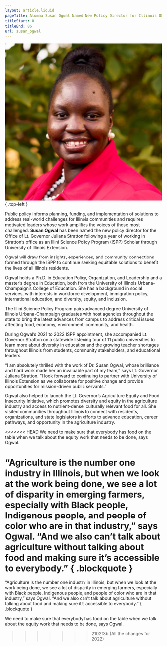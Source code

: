 ```yaml
---
layout: article.liquid
pageTitle: Alumna Susan Ogwal Named New Policy Director for Illinois Oﬀice of Lieutenant Governor 
titleStart: 0
titleEnd: 86
url: susan_ogwal
---
```

![Susan Ogwal](/img/susan_ogwal.png){ .top-left } 

Public policy informs planning, funding, and implementation of solutions to address real-world challenges for Illinois communities and requires motivated leaders whose work ampliﬁes the voices of those most challenged. **Susan Ogwal** has been named the new policy director for the Ofﬁce of Lt. Governor Juliana Stratton following a year of working in Stratton’s ofﬁce as an Illini Science Policy Program (ISPP) Scholar through University of Illinois Extension.

Ogwal will draw from insights, experiences, and community connections formed through the ISPP to continue seeking equitable solutions to beneﬁt the lives of all Illinois residents.

Ogwal holds a Ph.D. in Education Policy, Organization, and Leadership and a master’s degree in Education, both from the University of Illinois Urbana-Champaign’s College of Education. She has a background in social services, with interests in workforce development, immigration policy, international education, and diversity, equity, and inclusion.

The Illini Science Policy Program pairs advanced degree University of Illinois Urbana-Champaign graduates with host agencies throughout the state to bring the latest advances from campus to address critical issues affecting food, economy, environment, community, and health.

During Ogwal’s 2021 to 2022 ISPP appointment, she accompanied Lt. Governor Stratton on a statewide listening tour of 11 public universities to learn more about diversity in education and the growing teacher shortages throughout Illinois from students, community stakeholders, and educational leaders.

“I am absolutely thrilled with the work of Dr. Susan Ogwal, whose brilliance and hard work made her an invaluable part of my team,” says Lt. Governor Juliana Stratton. “I look forward to continuing to partner with University of Illinois Extension as we collaborate for positive change and provide opportunities for mission-driven public servants.”

Ogwal also helped to launch the Lt. Governor’s Agriculture Equity and Food Insecurity Initiative, which promotes diversity and equity in the agriculture industry and access to nutrient-dense, culturally relevant food for all. She visited communities throughout Illinois to connect with residents, organizations, and state legislators in efforts to advance education, career pathways, and opportunity in the agriculture industry. 

<<<<<<< HEAD
We need to make sure that everybody has food on the table when we talk about the equity work that needs to be done, says Ogwal.

“Agriculture is the number one industry in Illinois, but when we look at the work being done, we see a lot of disparity in emerging farmers, especially with Black people, Indigenous people, and people of color who are in that industry,” says Ogwal. “And we also can’t talk about agriculture without talking about food and making sure it’s accessible to everybody.” { .blockquote }
=======
“Agriculture is the number one industry in Illinois, but when we look at the work being done, we see a lot of disparity in emerging farmers, especially with Black people, Indigenous people, and people of color who are in that industry,” says Ogwal. “And we also can’t talk about agriculture without talking about food and making sure it’s accessible to everybody.” { .blockquote }

We need to make sure that everybody has food on the table when we talk about the equity work that needs to be done, says Ogwal.
>>>>>>> 2102f3b (All the changes for 2022)
